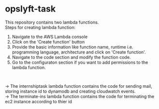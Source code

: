 # opslyft-task

This repository contains two lambda functions.<br>
Steps for creating lambda function:
1) Navigate to the AWS Lambda console
2) Click on the 'Create function' button
3) Provide the basic information like function name, runtime i.e. programming language, architecture and click on 'Create function'.
4) Navigate to the code section and modify the function code.
5) Go to the configuraton section if you want to add permissions to the lambda function.
<br>

-> The internshiptask lambda function contains the code for sending mail, storing instance id to dynamodb and creating cloudwatch events.<br>
-> The terminate-ins lambda function contains the code for terminating the ec2 instance according to thier id
